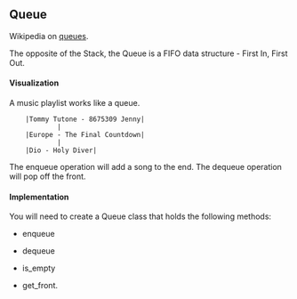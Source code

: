 ## Queue

Wikipedia on [queues](http://en.wikipedia.org/wiki/Queue_(abstract_data_type)).

The opposite of the Stack, the Queue is a FIFO data structure - First In, First Out.

#### Visualization

A music playlist works like a queue. 

		|Tommy Tutone - 8675309 Jenny|
				|
		|Europe - The Final Countdown|
				|
		|Dio - Holy Diver|

The enqueue operation will add a song to the end. The dequeue operation will pop off the front.

#### Implementation

You will need to create a Queue class that holds the following methods: 

- enqueue

- dequeue 

- is_empty 

- get_front.